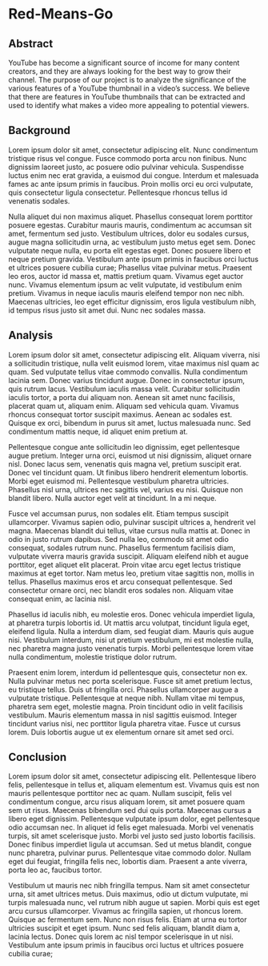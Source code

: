 # Red-Means-Go

## Abstract
YouTube has become a significant source of income for many content creators, and they are always looking for the best way to grow their channel. The purpose of our project is to analyze the significance of the various features of a YouTube thumbnail in a video’s success. We believe that there are features in YouTube thumbnails that can be extracted and used to identify what makes a video more appealing to potential viewers.

## Background
Lorem ipsum dolor sit amet, consectetur adipiscing elit. Nunc condimentum tristique risus vel congue. Fusce commodo porta arcu non finibus. Nunc dignissim laoreet justo, ac posuere odio pulvinar vehicula. Suspendisse luctus enim nec erat gravida, a euismod dui congue. Interdum et malesuada fames ac ante ipsum primis in faucibus. Proin mollis orci eu orci vulputate, quis consectetur ligula consectetur. Pellentesque rhoncus tellus id venenatis sodales.

Nulla aliquet dui non maximus aliquet. Phasellus consequat lorem porttitor posuere egestas. Curabitur mauris mauris, condimentum ac accumsan sit amet, fermentum sed justo. Vestibulum ultrices, dolor eu sodales cursus, augue magna sollicitudin urna, ac vestibulum justo metus eget sem. Donec vulputate neque nulla, eu porta elit egestas eget. Donec posuere libero et neque pretium gravida. Vestibulum ante ipsum primis in faucibus orci luctus et ultrices posuere cubilia curae; Phasellus vitae pulvinar metus. Praesent leo eros, auctor id massa et, mattis pretium quam. Vivamus eget auctor nunc. Vivamus elementum ipsum ac velit vulputate, id vestibulum enim pretium. Vivamus in neque iaculis mauris eleifend tempor non nec nibh. Maecenas ultricies, leo eget efficitur dignissim, eros ligula vestibulum nibh, id tempus risus justo sit amet dui. Nunc nec sodales massa.

## Analysis
Lorem ipsum dolor sit amet, consectetur adipiscing elit. Aliquam viverra, nisi a sollicitudin tristique, nulla velit euismod lorem, vitae maximus nisl quam ac quam. Sed vulputate tellus vitae commodo convallis. Nulla condimentum lacinia sem. Donec varius tincidunt augue. Donec in consectetur ipsum, quis rutrum lacus. Vestibulum iaculis massa velit. Curabitur sollicitudin iaculis tortor, a porta dui aliquam non. Aenean sit amet nunc facilisis, placerat quam ut, aliquam enim. Aliquam sed vehicula quam. Vivamus rhoncus consequat tortor suscipit maximus. Aenean ac sodales est. Quisque ex orci, bibendum in purus sit amet, luctus malesuada nunc. Sed condimentum mattis neque, id aliquet enim pretium at.

Pellentesque congue ante sollicitudin leo dignissim, eget pellentesque augue pretium. Integer urna orci, euismod ut nisi dignissim, aliquet ornare nisl. Donec lacus sem, venenatis quis magna vel, pretium suscipit erat. Donec vel tincidunt quam. Ut finibus libero hendrerit elementum lobortis. Morbi eget euismod mi. Pellentesque vestibulum pharetra ultricies. Phasellus nisl urna, ultrices nec sagittis vel, varius eu nisi. Quisque non blandit libero. Nulla auctor eget velit at tincidunt. In a mi neque.

Fusce vel accumsan purus, non sodales elit. Etiam tempus suscipit ullamcorper. Vivamus sapien odio, pulvinar suscipit ultrices a, hendrerit vel magna. Maecenas blandit dui tellus, vitae cursus nulla mattis at. Donec in odio in justo rutrum dapibus. Sed nulla leo, commodo sit amet odio consequat, sodales rutrum nunc. Phasellus fermentum facilisis diam, vulputate viverra mauris gravida suscipit. Aliquam eleifend nibh et augue porttitor, eget aliquet elit placerat. Proin vitae arcu eget lectus tristique maximus at eget tortor. Nam metus leo, pretium vitae sagittis non, mollis in tellus. Phasellus maximus eros et arcu consequat pellentesque. Sed consectetur ornare orci, nec blandit eros sodales non. Aliquam vitae consequat enim, ac lacinia nisl.

Phasellus id iaculis nibh, eu molestie eros. Donec vehicula imperdiet ligula, at pharetra turpis lobortis id. Ut mattis arcu volutpat, tincidunt ligula eget, eleifend ligula. Nulla a interdum diam, sed feugiat diam. Mauris quis augue nisi. Vestibulum interdum, nisi ut pretium vestibulum, mi est molestie nulla, nec pharetra magna justo venenatis turpis. Morbi pellentesque lorem vitae nulla condimentum, molestie tristique dolor rutrum.

Praesent enim lorem, interdum id pellentesque quis, consectetur non ex. Nulla pulvinar metus nec porta scelerisque. Fusce sit amet pretium lectus, eu tristique tellus. Duis ut fringilla orci. Phasellus ullamcorper augue a vulputate tristique. Pellentesque at neque nibh. Nullam vitae mi tempus, pharetra sem eget, molestie magna. Proin tincidunt odio in velit facilisis vestibulum. Mauris elementum massa in nisl sagittis euismod. Integer tincidunt varius nisi, nec porttitor ligula pharetra vitae. Fusce ut cursus lorem. Duis lobortis augue ut ex elementum ornare sit amet sed orci. 

## Conclusion
Lorem ipsum dolor sit amet, consectetur adipiscing elit. Pellentesque libero felis, pellentesque in tellus et, aliquam elementum est. Vivamus quis est non mauris pellentesque porttitor nec ac quam. Nullam suscipit, felis vel condimentum congue, arcu risus aliquam lorem, sit amet posuere quam sem ut risus. Maecenas bibendum sed dui quis porta. Maecenas cursus a libero eget dignissim. Pellentesque vulputate ipsum dolor, eget pellentesque odio accumsan nec. In aliquet id felis eget malesuada. Morbi vel venenatis turpis, sit amet scelerisque justo. Morbi vel justo sed justo lobortis facilisis. Donec finibus imperdiet ligula ut accumsan. Sed ut metus blandit, congue nunc pharetra, pulvinar purus. Pellentesque vitae commodo dolor. Nullam eget dui feugiat, fringilla felis nec, lobortis diam. Praesent a ante viverra, porta leo ac, faucibus tortor.

Vestibulum ut mauris nec nibh fringilla tempus. Nam sit amet consectetur urna, sit amet ultrices metus. Duis maximus, odio ut dictum vulputate, mi turpis malesuada nunc, vel rutrum nibh augue ut sapien. Morbi quis est eget arcu cursus ullamcorper. Vivamus ac fringilla sapien, ut rhoncus lorem. Quisque ac fermentum sem. Nunc non risus felis. Etiam at urna eu tortor ultricies suscipit et eget ipsum. Nunc sed felis aliquam, blandit diam a, lacinia lectus. Donec quis lorem ac nisl tempor scelerisque in ut nisi. Vestibulum ante ipsum primis in faucibus orci luctus et ultrices posuere cubilia curae; 

